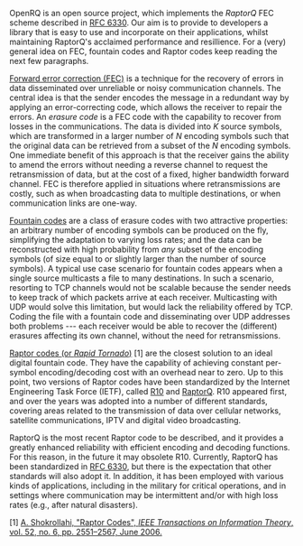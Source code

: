 OpenRQ is an open source project, which implements the *RaptorQ* FEC scheme described in [RFC 6330](http://tools.ietf.org/html/rfc6330). Our aim is to provide to developers a library that is easy to use and incorporate on their applications, whilst maintaining RaptorQ's acclaimed performance and resillience. For a (very) general idea on FEC, fountain codes and Raptor codes keep reading the next few paragraphs.

[Forward error correction (FEC)](https://en.wikipedia.org/wiki/Forward_error_correction) is a technique for the recovery of errors in data disseminated over unreliable or noisy communication channels. The central idea is that the sender encodes the message in a redundant way by applying an error-correcting code, which allows the receiver to repair the errors. An *erasure code* is a FEC code with the capability to recover from losses in the communications. The data is divided into *K* source symbols, which are transformed in a larger number of *N* encoding symbols such that the original data can be retrieved from a subset of the *N* encoding symbols. One immediate benefit of this approach is that the receiver gains the ability to amend the errors without needing a reverse channel to request the retransmission of data, but at the cost of a fixed, higher bandwidth forward channel. FEC is therefore applied in situations where retransmissions are costly, such as when broadcasting data to multiple destinations, or when communication links are one-way.

[Fountain codes](https://en.wikipedia.org/wiki/Fountain_code) are a class of erasure codes with two attractive properties: an arbitrary number of encoding symbols can be produced on the fly, simplifying the adaptation to varying loss rates; and the data can be reconstructed with high probability from *any* subset of the encoding symbols (of size equal to or slightly larger than the number of source symbols). A typical use case scenario for fountain codes appears when a single source multicasts a file to many destinations. In such a scenario, resorting to TCP channels would not be scalable because the sender needs to keep track of which packets arrive at each receiver. Multicasting with UDP would solve this limitation, but would lack the reliability offered by TCP. Coding the file with a fountain code and disseminating over UDP addresses both problems --- each receiver would be able to recover the (different) erasures affecting its own channel, without the need for retransmissions.

[Raptor codes (or *Rapid Tornado*)](https://en.wikipedia.org/wiki/Raptor_codes) \[1\] are the closest solution to an ideal digital fountain code. They have the capability of achieving constant per-symbol encoding/decoding cost with an overhead near to zero. Up to this point, two versions of Raptor codes have been standardized by the Internet Engineering Task Force (IETF), called [R10](http://tools.ietf.org/html/rfc5053) and [RaptorQ](http://tools.ietf.org/html/rfc6330). R10 appeared first, and over the years was adopted into a number of different standards, covering areas related to the transmission of data over cellular networks, satellite communications, IPTV and digital video broadcasting.

RaptorQ is the most recent Raptor code to be described, and it provides a greatly enhanced reliability with efficient encoding and decoding functions. For this reason, in the future it may obsolete R10. Currently, RaptorQ has been standardized in [RFC 6330](http://tools.ietf.org/html/rfc6330), but there is the expectation that other standards will also adopt it. In addition, it has been employed with various kinds of applications, including in the military for critical operations, and in settings where communication may be intermittent and/or with high loss rates (e.g., after natural disasters).

\[1\] [A. Shokrollahi, "Raptor Codes", *IEEE Transactions on Information Theory*, vol. 52, no. 6, pp. 2551–2567, June 2006.](http://ieeexplore.ieee.org/xpls/abs_all.jsp?arnumber=1638543)
